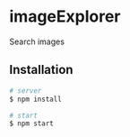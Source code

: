 # imageExplorer

Search images
##  Installation

```bash
# server
$ npm install

# start
$ npm start
```



